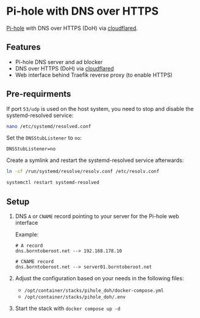 # Pi-hole with DNS over HTTPS

[Pi-hole][pihole_website] with DNS over HTTPS (DoH) via [cloudflared][cloudflared_website].

## Features

- Pi-hole DNS server and ad blocker
- DNS over HTTPS (DoH) via [cloudflared][cloudflared_website]
- Web interface behind Traefik reverse proxy (to enable HTTPS)

## Pre-requirments

If port `53/udp` is used on the host system, you need to stop and disable the systemd-resolved service:

```bash
nano /etc/systemd/resolved.conf
```

Set the `DNSStubListener` to `no`:

```plaintext
DNSStubListener=no
```

Create a symlink and restart the systemd-resolved service afterwards:


```bash
ln -sf /run/systemd/resolve/resolv.conf /etc/resolv.conf

systemctl restart systemd-resolved
```

## Setup

1. DNS `A` or `CNAME` record pointing to your server for the Pi-hole web interface

   Example:

   ```plaintext
   # A record
   dns.borntoberoot.net --> 192.168.178.10

   # CNAME record
   dns.borntoberoot.net --> server01.borntoberoot.net
   ```

2. Adjust the configuration based on your needs in the following files:

   - `/opt/container/stacks/pihole_doh/docker-compose.yml`
   - `/opt/container/stacks/pihole_doh/.env`

3. Start the stack with `docker compose up -d`

[cloudflared_website]: https://hub.docker.com/r/visibilityspots/cloudflared
[pihole_website]: https://pi-hole.net/
